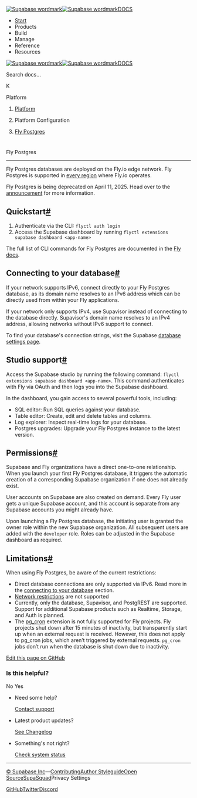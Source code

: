 [![Supabase wordmark](https://supabase.com/docs/_next/image?url=%2Fdocs%2Fsupabase-dark.svg&w=256&q=75&dpl=dpl_5BYG5BkQhU19GEfZfhcgAbeGcRQo)![Supabase wordmark](https://supabase.com/docs/_next/image?url=%2Fdocs%2Fsupabase-light.svg&w=256&q=75&dpl=dpl_5BYG5BkQhU19GEfZfhcgAbeGcRQo)DOCS](https://supabase.com/docs)

-   [Start](https://supabase.com/docs/guides/getting-started)
-   Products
-   Build
-   Manage
-   Reference
-   Resources

[![Supabase wordmark](https://supabase.com/docs/_next/image?url=%2Fdocs%2Fsupabase-dark.svg&w=256&q=75&dpl=dpl_5BYG5BkQhU19GEfZfhcgAbeGcRQo)![Supabase wordmark](https://supabase.com/docs/_next/image?url=%2Fdocs%2Fsupabase-light.svg&w=256&q=75&dpl=dpl_5BYG5BkQhU19GEfZfhcgAbeGcRQo)DOCS](https://supabase.com/docs)

Search docs...

K

Platform

1.  [Platform](https://supabase.com/docs/guides/platform)

3.  Platform Configuration

5.  [Fly Postgres](https://supabase.com/docs/guides/platform/fly-postgres)

# 

Fly Postgres

* * *

Fly Postgres databases are deployed on the Fly.io edge network. Fly Postgres is supported in [every region](https://fly.io/docs/reference/regions/) where Fly.io operates.

Fly Postgres is being deprecated on April 11, 2025. Head over to the [announcement](https://github.com/orgs/supabase/discussions/33413) for more information.

## Quickstart[#](#quickstart)

1.  Authenticate via the CLI: `flyctl auth login`
2.  Access the Supabase dashboard by running `flyctl extensions supabase dashboard <app-name>`

The full list of CLI commands for Fly Postgres are documented in the [Fly docs](https://fly.io/docs/flyctl/extensions-supabase/).

## Connecting to your database[#](#connecting-to-your-database)

If your network supports IPv6, connect directly to your Fly Postgres database, as its domain name resolves to an IPv6 address which can be directly used from within your Fly applications.

If your network only supports IPv4, use Supavisor instead of connecting to the database directly. Supavisor's domain name resolves to an IPv4 address, allowing networks without IPv6 support to connect.

To find your database's connection strings, visit the Supabase [database settings page](https://supabase.com/dashboard/project/_/settings/database).

## Studio support[#](#studio-support)

Access the Supabase studio by running the following command: `flyctl extensions supabase dashboard <app-name>`. This command authenticates with Fly via OAuth and then logs you into the Supabase dashboard.

In the dashboard, you gain access to several powerful tools, including:

-   SQL editor: Run SQL queries against your database.
-   Table editor: Create, edit and delete tables and columns.
-   Log explorer: Inspect real-time logs for your database.
-   Postgres upgrades: Upgrade your Fly Postgres instance to the latest version.

## Permissions[#](#permissions)

Supabase and Fly organizations have a direct one-to-one relationship. When you launch your first Fly Postgres database, it triggers the automatic creation of a corresponding Supabase organization if one does not already exist.

User accounts on Supabase are also created on demand. Every Fly user gets a unique Supabase account, and this account is separate from any Supabase accounts you might already have.

Upon launching a Fly Postgres database, the initiating user is granted the owner role within the new Supabase organization. All subsequent users are added with the `developer` role. Roles can be adjusted in the Supabase dashboard as required.

## Limitations[#](#limitations)

When using Fly Postgres, be aware of the current restrictions:

-   Direct database connections are only supported via IPv6. Read more in the [connecting to your database](#connecting-to-your-database) section.
-   [Network restrictions](https://supabase.com/docs/guides/platform/network-restrictions) are not supported
-   Currently, only the database, Supavisor, and PostgREST are supported. Support for additional Supabase products such as Realtime, Storage, and Auth is planned.
-   The [pg\_cron](https://supabase.com/docs/guides/database/extensions/pg_cron) extension is not fully supported for Fly projects. Fly projects shut down after 15 minutes of inactivity, but transparently start up when an external request is received. However, this does not apply to pg\_cron jobs, which aren’t triggered by external requests. `pg_cron` jobs don’t run when the database is shut down due to inactivity.

[Edit this page on GitHub](https://github.com/supabase/supabase/blob/master/apps/docs/content/guides/platform/fly-postgres.mdx)

### Is this helpful?

No Yes

-   Need some help?
    
    [Contact support](https://supabase.com/support)
-   Latest product updates?
    
    [See Changelog](https://supabase.com/changelog)
-   Something's not right?
    
    [Check system status](https://status.supabase.com/)

* * *

[© Supabase Inc](https://supabase.com/)—[Contributing](https://github.com/supabase/supabase/blob/master/apps/docs/DEVELOPERS.md)[Author Styleguide](https://github.com/supabase/supabase/blob/master/apps/docs/CONTRIBUTING.md)[Open Source](https://supabase.com/open-source)[SupaSquad](https://supabase.com/supasquad)Privacy Settings

[GitHub](https://github.com/supabase/supabase)[Twitter](https://twitter.com/supabase)[Discord](https://discord.supabase.com/)
